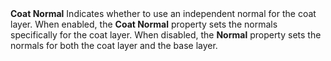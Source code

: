 <tr>
<td><strong>Coat Normal</strong></td>
<td></td>
<td></td>
<td>Indicates whether to use an independent normal for the coat layer. When enabled, the <strong>Coat Normal</strong> property sets the normals specifically for the coat layer. When disabled, the <strong>Normal</strong> property sets the normals for both the coat layer and the base layer.</td>
</tr>
